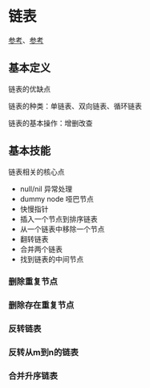 # 链表

[参考](https://algo.itcharge.cn/02.Linked-List/01.Linked-List-Basic/01.Linked-List-Basic/)、[参考](https://greyireland.gitbook.io/algorithm-pattern/shu-ju-jie-gou-pian/linked_list)

## 基本定义

链表的优缺点

链表的种类：单链表、双向链表、循环链表

链表的基本操作：增删改查

## 基本技能

链表相关的核心点

- null/nil 异常处理
- dummy node 哑巴节点
- 快慢指针
- 插入一个节点到排序链表
- 从一个链表中移除一个节点
- 翻转链表
- 合并两个链表
- 找到链表的中间节点

### 删除重复节点



### 删除存在重复节点



### 反转链表



### 反转从m到n的链表



### 合并升序链表



